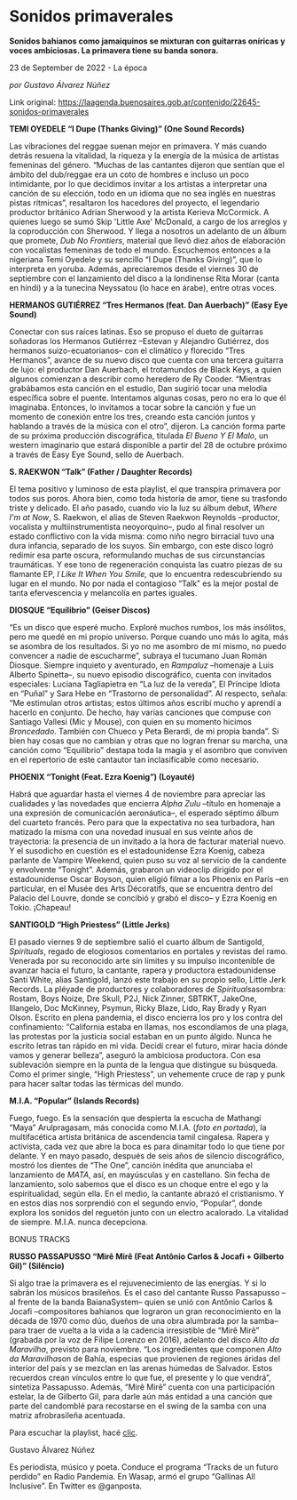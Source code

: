 # Sonidos primaverales

**Sonidos bahianos como jamaiquinos se mixturan con guitarras oníricas y voces ambiciosas. La primavera tiene su banda sonora.**

23 de September de 2022 - La época

_por Gustavo Álvarez Núñez_

Link original: https://laagenda.buenosaires.gob.ar/contenido/22645-sonidos-primaverales



**TEMI OYEDELE “I Dupe (Thanks Giving)” (One Sound Records)**




Las vibraciones del reggae suenan mejor en primavera. Y más cuando detrás resuena la vitalidad, la riqueza y la energía de la música de artistas femeninas del género. “Muchas de las cantantes dijeron que sentían que el ámbito del dub/reggae era un coto de hombres e incluso un poco intimidante, por lo que decidimos invitar a los artistas a interpretar una canción de su elección, todo en un idioma que no sea inglés en nuestras pistas rítmicas”, resaltaron los hacedores del proyecto, el legendario productor británico Adrian Sherwood y la artista Kerieva McCormick. A quienes luego se sumó Skip 'Little Axe' McDonald, a cargo de los arreglos y la coproducción con Sherwood. Y llega a nosotros un adelanto de un álbum que promete, *Dub No Frontiers*, material que llevó diez años de elaboración con vocalistas femeninas de todo el mundo. Escuchemos entonces a la nigeriana Temi Oyedele y su sencillo “I Dupe (Thanks Giving)”, que lo interpreta en yoruba. Además, apreciaremos desde el viernes 30 de septiembre con el lanzamiento del disco a la londinense Rita Morar (canta en hindi) y a la tunecina Neyssatou (lo hace en árabe), entre otras voces.




**HERMANOS GUTIÉRREZ “Tres Hermanos (feat. Dan Auerbach)” (Easy Eye Sound)**




Conectar con sus raíces latinas. Eso se propuso el dueto de guitarras soñadoras los Hermanos Gutiérrez –Estevan y Alejandro Gutiérrez, dos hermanos suizo-ecuatorianos– con el climático y florecido “Tres Hermanos”, avance de su nuevo disco que cuenta con una tercera guitarra de lujo: el productor Dan Auerbach, el trotamundos de Black Keys, a quien algunos comienzan a describir como heredero de Ry Cooder. “Mientras grabábamos esta canción en el estudio, Dan sugirió tocar una melodía específica sobre el puente. Intentamos algunas cosas, pero no era lo que él imaginaba. Entonces, lo invitamos a tocar sobre la canción y fue un momento de conexión entre los tres, creando esta canción juntos y hablando a través de la música con el otro”, dijeron. La canción forma parte de su próxima producción discográfica, titulada *El Bueno Y El Malo*, un western imaginario que estará disponible a partir del 28 de octubre próximo a través de Easy Eye Sound, sello de Auerbach.




**S. RAEKWON “Talk” (Father / Daughter Records)**




El tema positivo y luminoso de esta playlist, el que transpira primavera por todos sus poros. Ahora bien, como toda historia de amor, tiene su trasfondo triste y delicado. El año pasado, cuando vio la luz su álbum debut, *Where I'm at Now*, S. Raekwon, el alias de Steven Raekwon Reynolds –productor, vocalista y multiinstrumentista neoyorquino–, pudo al final resolver un estado conflictivo con la vida misma: como niño negro birracial tuvo una dura infancia, separado de los suyos. Sin embargo, con este disco logró redimir esa parte oscura, reformulando muchas de sus circunstancias traumáticas. Y ese tono de regeneración conquista las cuatro piezas de su flamante EP, *I Like It When You Smile,* que lo encuentra redescubriendo su lugar en el mundo. No por nada el contagioso “Talk” es la mejor postal de tanta efervescencia y melancolía en partes iguales.




**DIOSQUE “Equilibrio” (Geiser Discos)**




“Es un disco que esperé mucho. Exploré muchos rumbos, los más insólitos, pero me quedé en mi propio universo. Porque cuando uno más lo agita, más se asombra de los resultados. Si yo no me asombro de mí mismo, no puedo convencer a nadie de escucharme”, subraya el tucumano Juan Román Diosque. Siempre inquieto y aventurado, en *Rampaluz* –homenaje a Luis Alberto Spinetta–, su nuevo episodio discográfico, cuenta con invitados especiales: Luciana Tagliapietra en “La luz de la vereda”, El Príncipe Idiota en “Puñal” y Sara Hebe en “Trastorno de personalidad”. Al respecto, señala: “Me estimulan otros artistas; estos últimos años escribí mucho y aprendí a hacerlo en conjunto. De hecho, hay varias canciones que compuse con Santiago Vallesi (Mic y Mouse), con quien en su momento hicimos *Broncedado*. También con Chueco y Peta Berardi, de mi propia banda”. Si bien hay cosas que no cambian y otras que no logran frenar su marcha, una canción como “Equilibrio” destapa toda la magia y el asombro que conviven en el repertorio de este cantautor tan inclasificable como necesario.




**PHOENIX “Tonight (Feat. Ezra Koenig”) (Loyauté)**




Habrá que aguardar hasta el viernes 4 de noviembre para apreciar las cualidades y las novedades que encierra *Alpha Zulu* –título en homenaje a una expresión de comunicación aeronáutica–, el esperado séptimo álbum del cuarteto francés. Pero para que la expectativa no sea turbadora, han matizado la misma con una novedad inusual en sus veinte años de trayectoria: la presencia de un invitado a la hora de facturar material nuevo. Y el susodicho en cuestión es el estadounidense Ezra Koenig, cabeza parlante de Vampire Weekend, quien puso su voz al servicio de la candente y envolvente “Tonight”. Además, grabaron un videoclip dirigido por el estadounidense Oscar Boyson, quien eligió filmar a los Phoenix en París –en particular, en el Musée des Arts Décoratifs, que se encuentra dentro del Palacio del Louvre, donde se concibió y grabó el disco– y Ezra Koenig en Tokio. ¡Chapeau!




**SANTIGOLD “High Priestess” (Little Jerks)**




El pasado viernes 9 de septiembre salió el cuarto álbum de Santigold, *Spirituals*, regado de elogiosos comentarios en portales y revistas del ramo. Venerada por su reconocido arte sin límites y su impulso incontenible de avanzar hacia el futuro, la cantante, rapera y productora estadounidense Santi White, alias Santigold, lanzó este trabajo en su propio sello, Little Jerk Records. La pléyade de productores y colaboradores de *Spirituals*asombra: Rostam, Boys Noize, Dre Skull, P2J, Nick Zinner, SBTRKT, JakeOne, Illangelo, Doc McKinney, Psymun, Ricky Blaze, Lido, Ray Brady y Ryan Olson. Escrito en plena pandemia, el disco encierra los pro y los contra del confinamiento: “California estaba en llamas, nos escondíamos de una plaga, las protestas por la justicia social estaban en un punto álgido. Nunca he escrito letras tan rápido en mi vida. Decidí crear el futuro, mirar hacia dónde vamos y generar belleza”, aseguró la ambiciosa productora. Con esa sublevación siempre en la punta de la lengua que distingue su búsqueda. Como el primer single, “High Priestess”, un vehemente cruce de rap y punk para hacer saltar todas las térmicas del mundo.




**M.I.A. “Popular” (Islands Records)**




Fuego, fuego. Es la sensación que despierta la escucha de Mathangi “Maya” Arulpragasam, más conocida como M.I.A. (*foto en portada*), la multifacética artista británica de ascendencia tamil cingalesa. Rapera y activista, cada vez que abre la boca es para dinamitar todo lo que tiene por delante. Y en mayo pasado, después de seis años de silencio discográfico, mostró los dientes de “The One”, canción inédita que anunciaba el lanzamiento de *MATA*, así, en mayúsculas y en castellano. Sin fecha de lanzamiento, solo sabemos que el disco es un choque entre el ego y la espiritualidad, según ella. En el medio, la cantante abrazó el cristianismo. Y en estos días nos sorprendió con el segundo envío, “Popular”, donde explora los sonidos del reguetón junto con un electro acalorado. La vitalidad de siempre. M.I.A. nunca decepciona.




BONUS TRACKS




**RUSSO PASSAPUSSO “Mirê Mirê (Feat Antônio Carlos & Jocafi + Gilberto Gil)” (Silêncio)**




Si algo trae la primavera es el rejuvenecimiento de las energías. Y si lo sabrán los músicos brasileños. Es el caso del cantante Russo Passapusso –al frente de la banda BaianaSystem– quien se unió con Antônio Carlos & Jocafi –compositores bahianos que lograron un gran reconocimiento en la década de 1970 como dúo, dueños de una obra alumbrada por la samba– para traer de vuelta a la vida a la cadencia irresistible de “Mirê Mirê” (grabada por la voz de Filipe Lorenzo en 2016), adelanto del disco *Alto da Maravilha*, previsto para noviembre. “Los ingredientes que componen *Alto da Maravilha*son de Bahía, especias que provienen de regiones áridas del interior del país y se mezclan en las arenas húmedas de Salvador. Estos recuerdos crean vínculos entre lo que fue, el presente y lo que vendrá”, sintetiza Passapusso. Además, “Mirê Mirê” cuenta con una participación estelar, la de Gilberto Gil, para darle aún más entidad a una canción que parte del candomblé para recostarse en el swing de la samba con una matriz afrobrasileña acentuada.




Para escuchar la playlist, hacé [clic](https://open.spotify.com/embed/playlist/1xaJ2BKyQkmehUeM2OFfbf?utm_source=generator).




Gustavo Álvarez Núñez




Es periodista, músico y poeta. Conduce el programa “Tracks de un futuro perdido” en Radio Pandemia. En Wasap, armó el grupo “Gallinas All Inclusive”. En Twitter es @ganposta.



